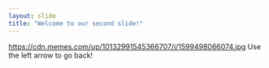 ```yaml
---
layout: slide
title: "Welcome to our second slide!"
---
```

https://cdn.memes.com/up/10132991545366707/i/1599498066074.jpg
Use the left arrow to go back!
